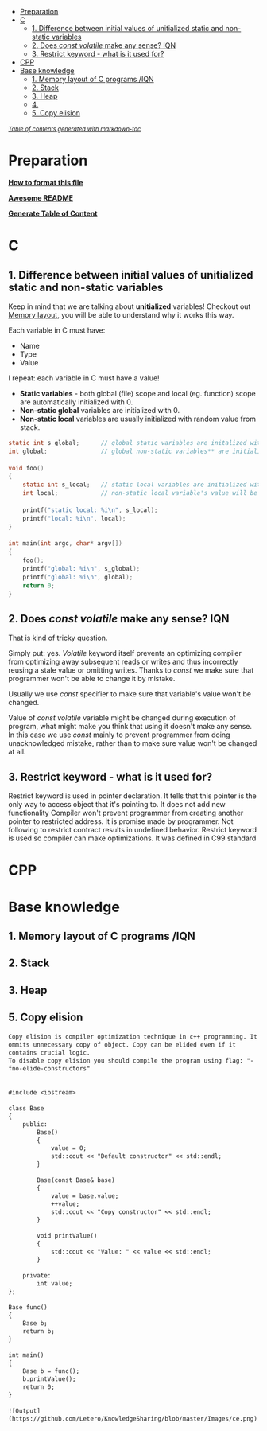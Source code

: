 - [Preparation](#preparation)
- [C](#c)
  * [1. Difference between initial values of unitialized static and non-static variables](#1-difference-between-initial-values-of-unitialized-static-and-non-static-variables)
  * [2. Does *const volatile* make any sense? IQN](#2-does--const-volatile--make-any-sense--iqn)
  * [3. Restrict keyword - what is it used for?](#3-eestrict--keyword---what-is-it-used-for?)
- [CPP](#cpp)
- [Base knowledge](#base-knowledge)
  * [1. Memory layout of C programs /IQN](#1-memory-layout-of-c-programs--iqn)
  * [2. Stack](#2-stack)
  * [3. Heap](#3-heap)
  * [4.](#4)
  * [5.  Copy elision](#5-copy-elision)

<small><i><a href='http://ecotrust-canada.github.io/markdown-toc/'>Table of contents generated with markdown-toc</a></i></small>


# Preparation

**[How to format this file](https://guides.github.com/features/mastering-markdown)**

**[Awesome README](https://github.com/matiassingers/awesome-readme)**

**[Generate Table of Content](https://ecotrust-canada.github.io/markdown-toc)**

# C


## 1. Difference between initial values of unitialized static and non-static variables

Keep in mind that we are talking about **unitialized** variables!
Checkout out [Memory layout](#1-memory-layout-of-c-programs--iqn), you will be able to understand why it works this way.

Each variable in C must have:
 *  Name
 *	Type
 *	Value
 
 I repeat: each variable in C must have a value!
 * **Static variables** - both global (file) scope and local (eg. function) scope are automatically initialized with 0.
 * **Non-static global** variables are initialized with 0.
 * **Non-static local** variables are usually initialized with random value from stack.
 

```c
static int s_global;      // global static variables are initalized with 0
int global;               // global non-static variables** are initialized with 0
 
void foo()
{
	static int s_local;   // static local variables are initialized with 0, just like global variables
	int local;            // non-static local variable's value will be indetermined, but usually it is random value from stack
	
	printf("static local: %i\n", s_local);
	printf("local: %i\n", local);
}

int main(int argc, char* argv[])
{
	foo();
	printf("global: %i\n", s_global);
	printf("global: %i\n", global);
	return 0;
}
```
## 2. Does *const volatile* make any sense? IQN

That is kind of tricky question.

Simply put: yes. *Volatile* keyword itself prevents an optimizing compiler from optimizing away subsequent reads or writes and thus incorrectly reusing a stale value or omitting writes. Thanks to *const* we make sure that programmer won't be able to change it by mistake.

Usually we use *const* specifier to make sure that variable's value won't be changed.

Value of *const volatile* variable might be changed during execution of program, what might make you think that using it doesn't make any sense. In this case we use *const* mainly to prevent programmer from doing unacknowledged mistake, rather than to make sure value won't be changed at all.

## 3. Restrict keyword - what is it used for?

Restrict keyword is used in pointer declaration. It tells that this pointer is the only way to access object that it's pointing to.
It does not add new functionality
Compiler won't prevent programmer from creating another pointer to restricted address. It is promise made by programmer.
Not following to restrict contract results in undefined behavior.
Restrict keyword is used so compiler can make optimizations.
It was defined in C99 standard

# CPP

# Base knowledge

## 1. Memory layout of C programs /IQN




## 2. Stack

## 3. Heap


## 5. Copy elision
	Copy elision is compiler optimization technique in c++ programming. It ommits unnecessary copy of object. Copy can be elided even if it contains crucial logic. 
	To disable copy elision you should compile the program using flag: "-fno-elide-constructors"
	

	#include <iostream>

	class Base
	{
		public:
			Base()
			{
				value = 0;
				std::cout << "Default constructor" << std::endl;
			}
			
			Base(const Base& base)
			{
				value = base.value;
				++value;
				std::cout << "Copy constructor" << std::endl;
			}
			
			void printValue()
			{
				std::cout << "Value: " << value << std::endl;
			}
			
		private:
			int value;
	};

	Base func()
	{
		Base b;
		return b;
	}

	int main()
	{
		Base b = func();
		b.printValue();
		return 0;
	}
	
	![Output](https://github.com/Letero/KnowledgeSharing/blob/master/Images/ce.png)
